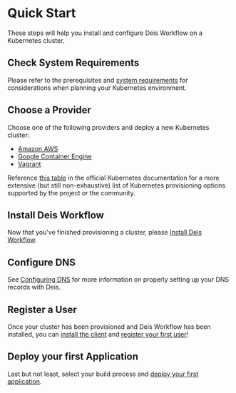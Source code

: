 # Quick Start

These steps will help you install and configure Deis Workflow on a Kubernetes cluster.

## Check System Requirements

Please refer to the prerequisites and [system requirements][] for considerations when planning your Kubernetes environment.

## Choose a Provider

Choose one of the following providers and deploy a new Kubernetes cluster:

- [Amazon AWS](http://kubernetes.io/v1.1/docs/getting-started-guides/aws.html)
- [Google Container Engine](https://cloud.google.com/container-engine/docs/before-you-begin)
- [Vagrant](http://kubernetes.io/v1.1/docs/getting-started-guides/vagrant.html)

Reference [this table](http://kubernetes.io/v1.1/docs/getting-started-guides/#table-of-solutions) in the official Kubernetes documentation for a more extensive (but still non-exhaustive) list of Kubernetes provisioning options supported by the project or the community.

## Install Deis Workflow

Now that you've finished provisioning a cluster, please [Install Deis Workflow][install workflow].

## Configure DNS

See [Configuring DNS][] for more information on properly setting up your DNS records with Deis.

## Register a User

Once your cluster has been provisioned and Deis Workflow has been installed, you can
[install the client][client] and [register your first user][register]!

## Deploy your first Application

Last but not least, select your build process and [deploy your first application][deploy].

[client]: ../using-deis/installing-the-client.md
[configuring object storage]: configuring-object-storage.md
[configuring dns]: ../managing-workflow/configuring-dns.md
[deploy]: ../using-deis/deploying-an-application.md
[install workflow]: installing-workflow-workflow.md
[register]: ../using-deis/registering-a-user.md
[system requirements]: system-requirements.md
